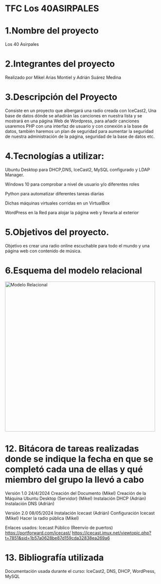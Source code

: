 # TFC Los 40ASIRPALES

# 1.Nombre del proyecto
Los 40 Asirpales

# 2.Integrantes del proyecto
Realizado por Mikel Arias Montiel y Adrián Suárez Medina

# 3.Descripción del Proyecto
Consiste en un proyecto que albergará una radio creada con IceCast2, Una base de datos dónde se añadirán las canciones en nuestra lista y se mostrará en una página Web de Wordpress, para añadir canciones usaremos PHP con una interfaz de usuario y con conexión a la base de datos, también haremos un plan de seguridad para aumentar la seguridad de nuestra administración de la página, seguridad de la base de datos etc.

# 4.Tecnologías a utilizar:
Ubuntu Desktop para DHCP,DNS, IceCast2, MySQL configurado y LDAP Manager.

Windows 10 para comprobar a nivel de usuario y/o diferentes roles

Python para automatizar diferentes tareas diarias

Dichas máquinas virtuales corridas en un VirtualBox

WordPress en la Red para alojar la página web y llevarla al exterior

# 5.Objetivos del proyecto.
Objetivo es crear una radio online escuchable para todo el mundo y una página web con contenido de música.

# 6.Esquema del modelo relacional 



<img width="493" alt="Modelo Relacional" src="https://github.com/MikelArias/TFC40ASIRPALES/assets/115534269/a59cbb0b-99c0-442a-8518-25fc8a580cdb">


# 12. Bitácora de tareas realizadas donde se indique la fecha en que se completó cada una de ellas y qué miembro del grupo la llevó a cabo
Versión 1.0 24/4/2024
Creación del Documento (Mikel)
Creación de la Máquina Ubuntu Desktop (Servidor) (Mikel)
Instalación DHCP (Adrián)
Instalación DNS  (Adrián)

Versión 2.0 08/05/2024
Instalación Icecast (Adrián)
Configuración Icecast (Mikel)
Hacer la radio pública (Mikel)

Enlaces usados:
Icecast Público (Reenvío de puertos)
https://portforward.com/icecast/
https://icecast.imux.net/viewtopic.php?t=7851&sid=1b57a0628be87d159cda32838ea269a6
# 13. Bibliografía utilizada 
Documentación usada durante el curso: IceCast2, DNS, DHCP, WordPress, MySQL
